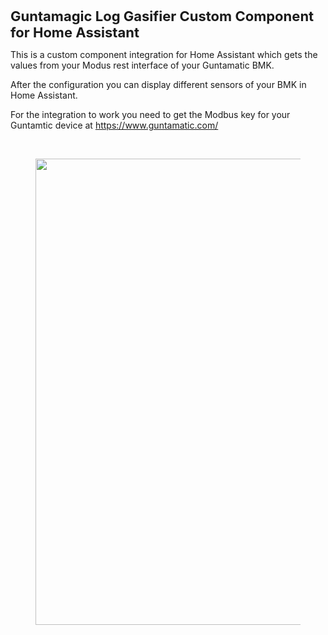 <p><span style="font-size:22px;"><strong>Guntamagic Log Gasifier Custom Component for Home Assistant</strong></span></p>
<p>This is a custom component integration for Home Assistant which gets the values from your Modus rest interface of your Guntamatic BMK.</p>
<p>After the configuration you can display different sensors of your BMK in Home Assistant.</p>
<p>For the integration to work you need to get the Modbus key for your Guntamtic device at <a target="_blank" rel="noopener noreferrer" href="https://www.guntamatic.com/">https://www.guntamatic.com/</a></p>
<p>&nbsp;</p>
<figure class="image" data-ckbox-resource-id="9dcrRN1Df5p8">
    <picture>
        <source srcset="https://ckbox.cloud/20656b3ce689605928ec/assets/9dcrRN1Df5p8/images/91.webp 91w,https://ckbox.cloud/20656b3ce689605928ec/assets/9dcrRN1Df5p8/images/182.webp 182w,https://ckbox.cloud/20656b3ce689605928ec/assets/9dcrRN1Df5p8/images/273.webp 273w,https://ckbox.cloud/20656b3ce689605928ec/assets/9dcrRN1Df5p8/images/364.webp 364w,https://ckbox.cloud/20656b3ce689605928ec/assets/9dcrRN1Df5p8/images/455.webp 455w,https://ckbox.cloud/20656b3ce689605928ec/assets/9dcrRN1Df5p8/images/546.webp 546w,https://ckbox.cloud/20656b3ce689605928ec/assets/9dcrRN1Df5p8/images/637.webp 637w,https://ckbox.cloud/20656b3ce689605928ec/assets/9dcrRN1Df5p8/images/728.webp 728w,https://ckbox.cloud/20656b3ce689605928ec/assets/9dcrRN1Df5p8/images/819.webp 819w,https://ckbox.cloud/20656b3ce689605928ec/assets/9dcrRN1Df5p8/images/909.webp 909w" sizes="(max-width: 909px) 100vw, 909px" type="image/webp"><img src="https://ckbox.cloud/20656b3ce689605928ec/assets/9dcrRN1Df5p8/images/909.png" width="909" height="746">
    </picture>
</figure>
